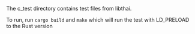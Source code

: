 The c_test directory contains test files from libthai.

To run, run `cargo build` and `make` which will run the test with LD_PRELOAD to the Rust version
